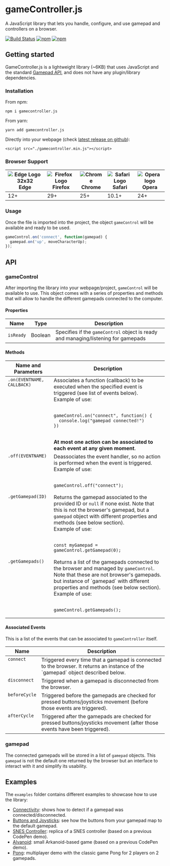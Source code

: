 # gameController.js

A JavaScript library that lets you handle, configure, and use gamepad and controllers on a browser.

[![Build Status](https://travis-ci.org/alvaromontoro/gamecontroller.js.svg?branch=master)](https://travis-ci.org/alvaromontoro/gamecontroller.js)
[![npm](https://img.shields.io/npm/v/gamecontroller.js.svg)](https://www.npmjs.com/package/gamecontroller.js)
[![npm](https://img.shields.io/npm/l/gamecontroller.js.svg)](https://www.npmjs.com/package/gamecontroller.js)

## Getting started

GameController.js is a lightweight library (~6KB) that uses JavaScript and the standard [Gamepad API](https://w3c.github.io/gamepad/), and does not have any plugin/library dependencies.

### Installation

From npm:

```
npm i gamecontroller.js
```

From yarn:

```
yarn add gamecontroller.js
```

Directly into your webpage (check [latest release on github](https://github.com/alvaromontoro/gamecontroller.js/releases)):

```
<script src="./gamecontroller.min.js"></script>
```

### Browser Support

| ![Edge Logo 32x32](https://cdnjs.cloudflare.com/ajax/libs/browser-logos/56.3.2/edge/edge_32x32.png)<br>Edge | ![Firefox Logo](https://cdnjs.cloudflare.com/ajax/libs/browser-logos/56.3.2/archive/firefox_23-56/firefox_23-56_32x32.png)<br>Firefox | ![Chrome](https://cdnjs.cloudflare.com/ajax/libs/browser-logos/56.3.2/archive/chrome_12-48/chrome_12-48_32x32.png)<br>Chrome | ![Safari Logo](https://cdnjs.cloudflare.com/ajax/libs/browser-logos/56.3.2/archive/safari_1-7/safari_1-7_32x32.png)<br>Safari | ![Opera logo](https://cdnjs.cloudflare.com/ajax/libs/browser-logos/56.3.2/opera/opera_32x32.png)<br>Opera |
| ---- | ------- | ------ | ------ | ----- |
| 12+  | 29+     | 25+    | 10.1+  | 24+   |


### Usage

Once the file is imported into the project, the object `gameControl` will be available and ready to be used.

```javascript
gameControl.on('connect', function(gamepad) {
  gamepad.on('up', moveCharacterUp);
});
```

## API

### gameControl

After importing the library into your webpage/project, `gameControl` will be available to use. This object comes with a series of properties and methods that will allow to handle the different gamepads connected to the computer. 

#### Properties

| Name | Type | Description |
|------|------|-------------|
| `isReady` | Boolean | Specifies if the `gameControl` object is ready and managing/listening for gamepads |

#### Methods

<table>
  <thead>
    <tr>
      <th>Name and Parameters</th>
      <th>Description</th>
    </tr>
  </thead>
  <tbody>
    <tr>
      <td valign="top"><code>.on(EVENTNAME, CALLBACK)</code></td>
      <td>
        Associates a function (callback) to be executed when the specified event is triggered (see list of events below).<br>
        Example of use:<br><br>
        <pre><code>gameControl.on("connect", function() {
  console.log("gamepad connected!")
})</code></pre><br/>
        <b>At most one action can be associated to each event at any given moment</b>.
      </td>
    </tr>
    <tr>
      <td valign="top"><code>.off(EVENTNAME)</code></td>
      <td>
        Deassociates the event handler, so no action is performed when the event is triggered.<br>
        Example of use:<br><br>
        <pre><code>gameControl.off("connect");</code></pre>
      </td>
    </tr>
    <tr>
      <td valign="top"><code>.getGamepad(ID)</code></td>
      <td>
        Returns the gamepad associated to the provided ID or <code>null</code> if none exist. Note that this is not the browser's gamepad, but a <code>gamepad</code> object with different properties and methods (see below section).<br>
        Example of use:<br><br>
        <pre><code>const myGamepad = gameControl.getGamepad(0);</code></pre>
      </td>
    </tr>
    <tr>
      <td valign="top"><code>.getGamepads()</code></td>
      <td>
        Returns a list of the gamepads connected to the browser and managed by <code>gameControl</code>. Note that these are not browser's gamepads. but instance of `gamepad` with different properties and methods (see below section).<br>
        Example of use:<br><br>
        <pre><code>gameControl.getGamepads();</code></pre>
      </td>
    </tr>
  </tbody>
</table>
  

#### Associated Events

This is a list of the events that can be associated to `gameController` itself.

<table>
  <thead>
    <tr>
      <th>Name</th>
      <th>Description</th>
    </tr>
  </thead>
  <tbody>
    <tr>
      <td valign="top"><code>connect</code></td>
      <td>Triggered every time that a gamepad is connected to the browser. It returns an instance of the `gamepad` object described below.</td>
    </tr>
    <tr>
      <td valign="top"><code>disconnect</code></td>
      <td>Triggered when a gamepad is disconnected from the browser.</td>
    </tr>
    <tr>
      <td valign="top"><code>beforeCycle</code></td>
      <td>Triggered before the gamepads are checked for pressed buttons/joysticks movement (before those events are triggered).</td>
    </tr>
    <tr>
      <td valign="top"><code>afterCycle</code></td>
      <td>Triggered after the gamepads are checked for pressed buttons/joysticks movement (after those events have been triggered).</td>
    </tr>
  </tbody>
</table>


### gamepad

The connected gamepads will be stored in a list of `gamepad` objects. This `gamepad` is not the default one returned by the browser but an interface to interact with it and simplify its usability.

## Examples

The `examples` folder contains different examples to showcase how to use the library:

- [Connectivity](https://htmlpreview.github.io/?https://github.com/alvaromontoro/gamecontroller.js/blob/master/examples/example-0-connectivity.html): shows how to detect if a gamepad was connected/disconnected.
- [Buttons and Joysticks](https://htmlpreview.github.io/?https://github.com/alvaromontoro/gamecontroller.js/blob/master/examples/example-3-buttons-and-joysticks.html): see how the buttons from your gamepad map to the default gamepad.
- [SNES Controller](https://htmlpreview.github.io/?https://github.com/alvaromontoro/gamecontroller.js/blob/master/examples/example-4-snes-controller.html): replica of a SNES controller (based on a previous CodePen demo).
- [Alvanoid](https://htmlpreview.github.io/?https://github.com/alvaromontoro/gamecontroller.js/blob/master/examples/example-5-alvanoid.html): small Arkanoid-based game (based on a previous CodePen demo).
- [Pong](https://htmlpreview.github.io/?https://github.com/alvaromontoro/gamecontroller.js/blob/master/examples/example-6-multiplayer.html): multiplayer demo with the classic game Pong for 2 players on 2 gamepads.
